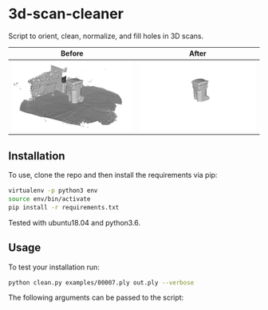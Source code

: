 # 3d-scan-cleaner
Script to orient, clean, normalize, and fill holes in 3D scans.

Before             |  After
:-------------------------:|:-------------------------:
![](images/before.png)  |  ![](images/after.png)

## Installation 

To use, clone the repo and then install the requirements via pip:

```bash
virtualenv -p python3 env
source env/bin/activate
pip install -r requirements.txt
```

Tested with ubuntu18.04 and python3.6. 

## Usage

To test your installation run:

```bash
python clean.py examples/00007.ply out.ply --verbose
```

The following arguments can be passed to the script:

